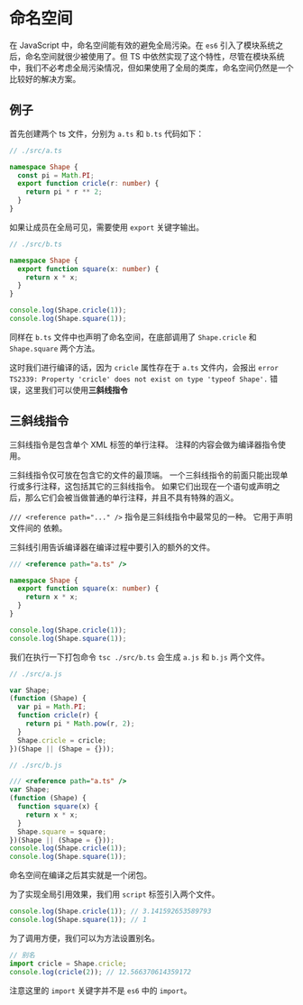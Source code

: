 # 命名空间

在 JavaScript 中，命名空间能有效的避免全局污染。在 `es6` 引入了模块系统之后，命名空间就很少被使用了。但 TS 中依然实现了这个特性，尽管在模块系统中，我们不必考虑全局污染情况，但如果使用了全局的类库，命名空间仍然是一个比较好的解决方案。

## 例子

首先创建两个 ts 文件，分别为 `a.ts` 和 `b.ts` 代码如下：

```ts
// ./src/a.ts

namespace Shape {
  const pi = Math.PI;
  export function cricle(r: number) {
    return pi * r ** 2;
  }
}
```

如果让成员在全局可见，需要使用 `export` 关键字输出。

```ts
// ./src/b.ts

namespace Shape {
  export function square(x: number) {
    return x * x;
  }
}

console.log(Shape.cricle(1));
console.log(Shape.square(1));
```

同样在 `b.ts` 文件中也声明了命名空间，在底部调用了 `Shape.cricle` 和 `Shape.square` 两个方法。

这时我们进行编译的话，因为 `cricle` 属性存在于 `a.ts` 文件内，会报出 `error TS2339: Property 'cricle' does not exist on type 'typeof Shape'.` 错误，这里我们可以使用**三斜线指令**

## 三斜线指令

三斜线指令是包含单个 XML 标签的单行注释。 注释的内容会做为编译器指令使用。

三斜线指令仅可放在包含它的文件的最顶端。 一个三斜线指令的前面只能出现单行或多行注释，这包括其它的三斜线指令。 如果它们出现在一个语句或声明之后，那么它们会被当做普通的单行注释，并且不具有特殊的涵义。

`/// <reference path="..." />` 指令是三斜线指令中最常见的一种。 它用于声明文件间的 依赖。

三斜线引用告诉编译器在编译过程中要引入的额外的文件。

```ts
/// <reference path="a.ts" />

namespace Shape {
  export function square(x: number) {
    return x * x;
  }
}

console.log(Shape.cricle(1));
console.log(Shape.square(1));
```

我们在执行一下打包命令 `tsc ./src/b.ts` 会生成 `a.js` 和 `b.js` 两个文件。

```js
// ./src/a.js

var Shape;
(function (Shape) {
  var pi = Math.PI;
  function cricle(r) {
    return pi * Math.pow(r, 2);
  }
  Shape.cricle = cricle;
})(Shape || (Shape = {}));

// ./src/b.js

/// <reference path="a.ts" />
var Shape;
(function (Shape) {
  function square(x) {
    return x * x;
  }
  Shape.square = square;
})(Shape || (Shape = {}));
console.log(Shape.cricle(1));
console.log(Shape.square(1));
```

命名空间在编译之后其实就是一个闭包。

为了实现全局引用效果，我们用 `script` 标签引入两个文件。

```js
console.log(Shape.cricle(1)); // 3.141592653589793
console.log(Shape.square(1)); // 1
```

为了调用方便，我们可以为方法设置别名。

```ts
// 别名
import cricle = Shape.cricle;
console.log(cricle(2)); // 12.566370614359172
```

注意这里的 `import` 关键字并不是 `es6` 中的 `import`。
